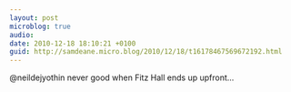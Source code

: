 ```yaml
---
layout: post
microblog: true
audio: 
date: 2010-12-18 18:10:21 +0100
guid: http://samdeane.micro.blog/2010/12/18/t16178467569672192.html
---
```

@neildejyothin never good when Fitz Hall ends up upfront...
